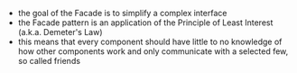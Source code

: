 - the goal of the Facade is to simplify a complex interface
- the Facade pattern is an application of the Principle of Least Interest (a.k.a. Demeter's Law)
- this means that every component should have little to no knowledge of how other components work and only communicate with a selected few, so called friends